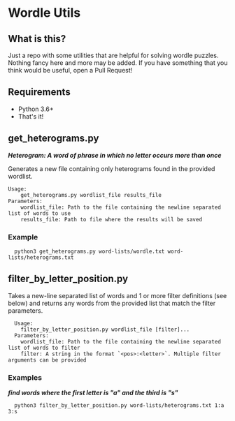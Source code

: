 # Wordle Utils

## What is this?

Just a repo with some utilities that are helpful for solving wordle puzzles. Nothing fancy here and more may be added. If you have something that you think would be useful, open a Pull Request!

## Requirements

- Python 3.6+
- That's it!

## get_heterograms.py

***Heterogram: A word of phrase in which no letter occurs more than once***

Generates a new file containing only heterograms found in the provided wordlist.

```text
Usage:
    get_heterograms.py wordlist_file results_file
Parameters:
    wordlist_file: Path to the file containing the newline separated list of words to use
    results_file: Path to file where the results will be saved

```

### Example

```shell
  python3 get_heterograms.py word-lists/wordle.txt word-lists/heterograms.txt
```

## filter_by_letter_position.py

Takes a new-line separated list of words and 1 or more filter definitions (see below) and returns any words from the provided list that match the filter parameters.

```text
  Usage:
    filter_by_letter_position.py wordlist_file [filter]...
  Parameters:
    wordlist_file: Path to the file containing the newline separated list of words to filter
    filter: A string in the format `<pos>:<letter>`. Multiple filter arguments can be provided
```

### Examples

***find words where the first letter is "a" and the third is "s"***

```shell
  python3 filter_by_letter_position.py word-lists/heterograms.txt 1:a 3:s
```
